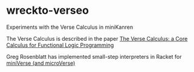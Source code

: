 # wreckto-verseo
Experiments with the Verse Calculus in miniKanren

The Verse Calculus is described in the paper [The Verse Calculus: a Core Calculus for Functional Logic Programming](https://simon.peytonjones.org/assets/pdfs/verse-conf.pdf)

Greg Rosenblatt has implemented small-step interpreters in Racket for [miniVerse (and microVerse)](https://github.com/gregr/experiments/tree/master/verse)
